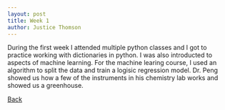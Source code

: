 ```yaml
---
layout: post
title: Week 1
author: Justice Thomson
---
```


During the first week I attended multiple python classes and I got to practice working with dictionaries in python. I was also introducted to aspects of machine learning. For the machine learing course, I used an algorithm to split the data and train a logisic regression model. Dr. Peng showed us how a few of the instruments in his chemistry lab works and showed us a greenhouse. 


[Back](./)
